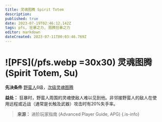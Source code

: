 ```yaml
---
title: 灵魂图腾 Spirit Totem
description: 
published: true
date: 2023-07-19T02:46:12.142Z
tags: pfs, 狂暴之力, 图腾狂暴之力
editor: markdown
dateCreated: 2023-07-11T00:03:46.769Z
---
```


# ![PFS](/pfs.webp =30x30) 灵魂图腾 (Spirit Totem, Su)

**先决条件** [野蛮人](/野蛮人)6级，[次级灵魂图腾](/狂暴之力/次级灵魂图腾)

**益处：** 狂暴时，野蛮人周围的灵魂使敌人难以见到他。非邻接野蛮人的敌人在使用远程或近战（通常是长触及武器）攻击时有20%失手率。

> **来源：** 进阶玩家指南 (Advanced Player Guide, APG)
{.is-info}
